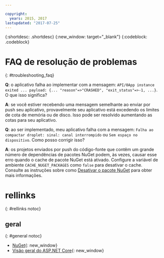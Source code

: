```yaml
---

copyright:
  years: 2015, 2017
lastupdated: "2017-07-25"
---
```


{:shortdesc: .shortdesc}
{:new_window: target="_blank"}
{:codeblock: .codeblock}


# FAQ de resolução de problemas
{: #troubleshooting_faq}

**Q**: o aplicativo falha ao implementar com a mensagem: `API/0App instance exited ... payload: {... "reason"=>"CRASHED", "exit_status"=>-1, ...}`.  O que isso significa?

**A**: se você estiver recebendo uma mensagem semelhante ao enviar por push seu
aplicativo, provavelmente seu aplicativo está excedendo os limites de cota de memória ou de disco.  Isso pode ser resolvido aumentando as cotas para seu aplicativo.

**Q**: ao ser implementado, meu aplicativo falha com a mensagem: `Falha ao compactar droplet: sinal: canal interrompido` ou `Sem espaço no dispositivo`.  Como posso corrigir isso?

**A**: os projetos enviados por push do código-fonte que contêm um grande número de dependências de pacotes NuGet podem, às vezes, causar esse erro quando o cache de pacote NuGet está ativado.  Configure a variável de ambiente `CACHE_NUGET_PACKAGES` como `false` para desativar o cache. Consulte as instruções sobre como [Desativar o pacote NuGet](diablingNuGet.md) para obter mais informações.

# rellinks
{: #rellinks notoc}
## geral
{: #general notoc}
* [NuGet](https://docs.nuget.org/Consume/Overview){: new_window}
* [Visão geral do ASP.NET Core](http://docs.asp.net/en/latest/conceptual-overview/aspnet.html){: new_window}
